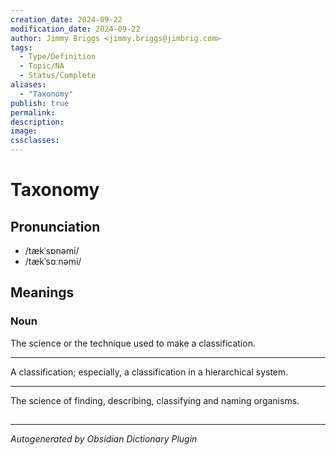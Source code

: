 ```yaml
---
creation_date: 2024-09-22
modification_date: 2024-09-22
author: Jimmy Briggs <jimmy.briggs@jimbrig.com>
tags:
  - Type/Definition
  - Topic/NA
  - Status/Complete
aliases:
  - "Taxonomy"
publish: true
permalink:
description:
image:
cssclasses:
---
```


# Taxonomy

## Pronunciation

- /tækˈsɒnəmi/
- /tækˈsɑːnəmi/

## Meanings

### Noun

The science or the technique used to make a classification.

---

A classification; especially, a classification in a hierarchical system.

---

The science of finding, describing, classifying and naming organisms.



## 



***

*Autogenerated by Obsidian Dictionary Plugin*
